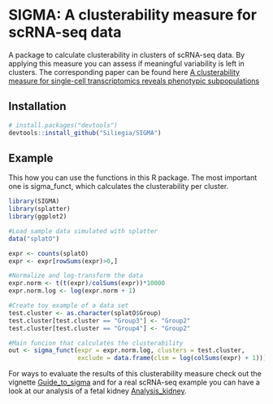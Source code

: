 SIGMA: A clusterability measure for scRNA-seq data
==================================================

A package to calculate clusterability in clusters of scRNA-seq data. By
applying this measure you can assess if meaningful variability is left
in clusters. The corresponding paper can be found here [A clusterability measure for single-cell transcriptomics reveals phenotypic subpopulations](https://www.biorxiv.org/content/10.1101/2021.05.11.443685v1)

Installation
------------

``` r
# install.packages("devtools")
devtools::install_github("Siliegia/SIGMA")
```

Example
-------

This how you can use the functions in this R package. The most important
one is sigma\_funct, which calculates the clusterability per cluster.

``` r
library(SIGMA)
library(splatter)
library(ggplot2)

#Load sample data simulated with splatter
data("splatO")

expr <- counts(splatO)
expr <- expr[rowSums(expr)>0,]

#Normalize and log-transform the data
expr.norm <- t(t(expr)/colSums(expr))*10000
expr.norm.log <- log(expr.norm + 1)

#Create toy example of a data set
test.cluster <- as.character(splatO$Group)
test.cluster[test.cluster == "Group3"] <- "Group2"
test.cluster[test.cluster == "Group4"] <- "Group2"

#Main funcion that calculates the clusterability
out <- sigma_funct(expr = expr.norm.log, clusters = test.cluster,
                   exclude = data.frame(clsm = log(colSums(expr) + 1)))
```

For ways to evaluate the results of this clusterability measure check
out the vignette [Guide\_to\_sigma](https://github.com/Siliegia/SIGMA/blob/master/vignettes/Guide_to_sigma.md) and for a real scRNA-seq example you can have a look at our analysis of a fetal kidney [Analysis_kidney](https://github.com/Siliegia/SIGMA/blob/master/vignettes/Analysis_kidney.md).

